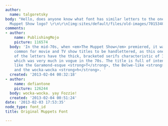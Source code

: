 ```yaml
---
author:
  name: talgoretsky
body: "Hello, does anyone know what font has similar letters to the ones in the original
  Muppet Show logo? \r\n\r\n[img:sites/default/files/old-images/70153409_3529.jpg]"
comments:
- author:
    name: PublishingMojo
    picture: 116574
  body: 'In the mid-70s, when <em>The Muppet Show</em> premiered, it was still fairly
    common for movie and TV show titles to be handlettered, as this one was. Most
    of the letters have the thick, bracketed serifs characteristic of ITC Bookman,
    which was very much in vogue in the 70s. The title is full of intentional idiosyncrasies,
    like the Garamond-esque <strong>T</strong>, the Belwe-like <strong>e</strong>,
    and the wocka-wocka <strong>h</strong>. '
  created: '2013-02-04 00:32:18'
- author:
    name: defiantone
    picture: 126244
  body: wocka-wocka. yay Fozzie!
  created: '2013-02-04 00:51:24'
date: '2013-02-03 17:53:35'
node_type: font_id
title: Original Muppets Font

---
```

